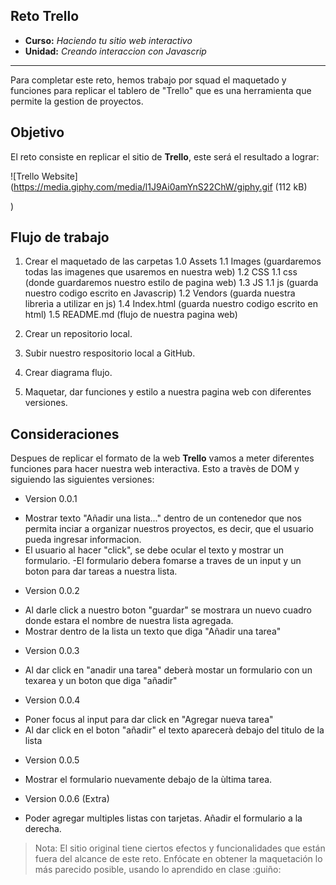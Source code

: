 ## Reto Trello

* **Curso:** _Haciendo tu sitio web interactivo_
* **Unidad:** _Creando interaccion con Javascrip_

***

Para completar este reto, hemos trabajo por squad el maquetado y funciones para replicar el tablero de "Trello" que es una herramienta que permite la gestion de proyectos.

## Objetivo

El reto consiste en replicar el sitio de **Trello**, este será el resultado a lograr:

![Trello Website](https://media.giphy.com/media/l1J9Ai0amYnS22ChW/giphy.gif (112 kB)

)

## Flujo de trabajo

1. Crear el maquetado de las carpetas
 1.0 Assets
  1.1 Images (guardaremos todas las imagenes que usaremos en nuestra web)
 1.2 CSS
  1.1 css (donde guardaremos nuestro estilo de pagina web)
 1.3 JS
  1.1 js (guarda nuestro codigo escrito en Javascrip)
  1.2 Vendors (guarda nuestra librerìa a utilizar en js)
 1.4 Index.html (guarda nuestro codigo escrito en html)
 1.5 README.md (flujo de nuestra pagina web)

2. Crear un repositorio local.

3. Subir nuestro respositorio local a GitHub.

4. Crear diagrama flujo.

5. Maquetar, dar funciones y estilo a nuestra pagina web con diferentes versiones.




## Consideraciones

Despues de replicar el formato de la web **Trello** vamos a meter diferentes funciones para hacer nuestra web interactiva. Esto a travès de DOM y siguiendo las siguientes versiones:

* Version 0.0.1
- Mostrar texto "Añadir una lista..." dentro de un contenedor que nos permita inciar a organizar nuestros proyectos, es decir, que el usuario pueda ingresar informacion.
- El usuario al hacer "click", se debe ocular el texto y mostrar un formulario.
-El formulario debera fomarse a traves de un input y un boton para dar tareas a nuestra lista.

* Version 0.0.2
- Al darle click a nuestro boton "guardar" se mostrara un nuevo cuadro donde estara el nombre de nuestra lista agregada.
- Mostrar dentro de la lista un texto que diga "Añadir una tarea"

* Version 0.0.3
- Al dar click en "anadir una tarea" deberà mostar un formulario con un texarea y un boton que diga "añadir"

* Version 0.0.4
- Poner focus al input para dar click en "Agregar nueva tarea"
- Al dar click en el boton "añadir" el texto aparecerà debajo del titulo de la lista

* Version 0.0.5
- Mostrar el formulario nuevamente debajo de la ùltima tarea.

* Version 0.0.6 (Extra)
- Poder agregar multiples listas con tarjetas. Añadir el formulario a la derecha.

 > Nota: El sitio original tiene ciertos efectos y funcionalidades que
están fuera del alcance de este reto. Enfócate en obtener la maquetación
lo más parecido posible, usando lo aprendido en clase :guiño:



<blockquote class="imgur-embed-pub" lang="en" data-id="a/nQdTj"><a href="//imgur.com/nQdTj"></a></blockquote><script async src="//s.imgur.com/min/embed.js" charset="utf-8"></script>